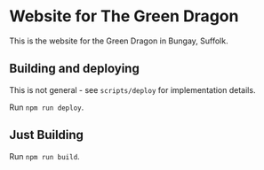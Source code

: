# Website for The Green Dragon

This is the website for the Green Dragon in Bungay, Suffolk.

## Building and deploying

This is not general - see `scripts/deploy` for implementation details.

Run `npm run deploy`.

## Just Building

Run `npm run build`.
